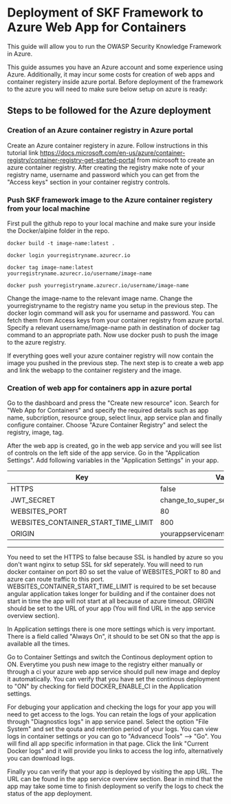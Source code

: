Deployment of SKF Framework to Azure Web App for Containers
============================================================

This guide will allow you to run the OWASP Security Knowledge Framework in Azure. 

This guide assumes you have an Azure account and some experience using Azure. Additionally, it 
may incur some costs for creation of web apps and container registery inside azure portal. Before 
deployment of the framework to the azure you will need to make sure below setup on azure is ready:

## Steps to be followed for the Azure deployment
### Creation of an Azure container registry in Azure portal
Create an Azure container registery in azure. Follow instructions in this 
tutorial link https://docs.microsoft.com/en-us/azure/container-registry/container-registry-get-started-portal from microsoft to create an azure container registry. After creating the registry make note of your registry name, username and password which you can get from
the "Access keys" section in your container registry controls.

### Push SKF framework image to the Azure container registery from your local machine
First pull the github repo to your local machine and make sure your inside the Docker/alpine folder
in the repo. 

``` 
docker build -t image-name:latest .

docker login yourregistryname.azurecr.io

docker tag image-name:latest yourregistryname.azurecr.io/username/image-name

docker push yourregistryname.azurecr.io/username/image-name
```

Change the image-name to the relevant image name. Change the yourregistryname to the registry
name you setup in the previous step. The docker login command will ask you for username and password.
You can fetch them from Access keys from your container registry from azure portal. Specify a relevant 
username/image-name path in destination of docker tag command to an appropriate path. Now use docker push 
to push the image to the azure registry.

If everything goes well your azure container registry will now contain the image
you pushed in the previous step. The next step is to create a web app and link the webapp
to the container registery and the image.

### Creation of web app for containers app in azure portal
Go to the dashboard and press the "Create new resource" icon. Search for "Web App for Containers" 
and specify the required details such as app name, subcription, resource group, select linux, 
app service plan and finally configure container. Choose "Azure Container Registry" and select the registry, image, tag. 

After the web app is created, go in the web app service and you will see list of controls on the left side of the app service. Go in the "Application Settings". Add following variables in the "Application Settings" in your app.

| Key	     							|	   Value 							| 
|---------------------------------------|---------------------------------------|
| HTTPS    	 							|  false								| 
| JWT_SECRET 							|  change_to_super_secret_value			|  
| WEBSITES_PORT 						|  80 									|
| WEBSITES_CONTAINER_START_TIME_LIMIT   |  800									|	
| ORIGIN								|  yourappservicename.azurewebsites.net |
---------------------------------------------------------------------------------	

You need to set the HTTPS to false because SSL is handled by azure so you don't want nginx to setup SSL for skf seperately. You will need to run docker container on port 80 so set the value of WEBSITES_PORT to 80 and azure can route traffic to this port. WEBSITES_CONTAINER_START_TIME_LIMIT is required to be set because angular application takes longer for building and if the container does not start in time the app will not start at all because of azure timeout. ORIGIN should be set to the URL of your app (You will find URL in the app service overview section). 

In Application settings there is one more settings which is very important. There is a field called "Always On", it should to be set ON so that the app is available all the times.

Go to Container Settings and switch the Continous deployment option to ON. Everytime you push new image to the registry either manually or through a ci your azure web app service should pull new image and deploy it automatically. You can verify that you have set the continous deployment to "ON" by checking for field DOCKER_ENABLE_CI in the Application settings.

For debuging your application and checking the logs for your app you will need to get access to the logs. You can retain the logs of your application through  "Diagnostics logs" in app service panel.
Select the option "File System" and set the qouta and retention period of your logs. You can view logs in container settings or you can go to "Advancecd Tools" --> "Go". You will find all app specific information
in that page. Click the link  "Current Docker logs" and it will provide you links to access the log info, alternatively you can download logs. 

Finally you can verify that your app is deployed by visiting the app URL. The URL can be found in the app service overview section. Bear in mind that the app may take some time to finish deployment so verify the logs to check the status of the app deployment.
